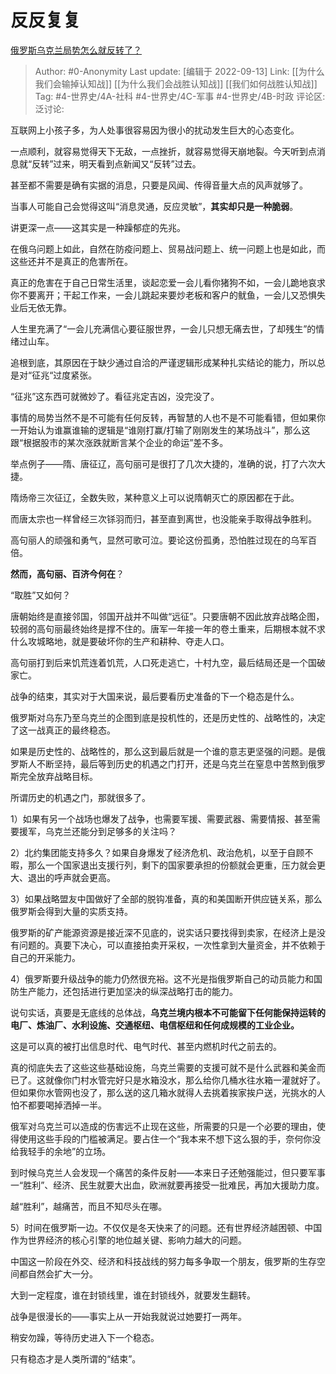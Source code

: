 # 反反复复
[俄罗斯乌克兰局势怎么就反转了？](https://www.zhihu.com/question/532818299/answer/2671086996)

> Author: #0-Anonymity
> Last update: [编辑于 2022-09-13]
> Link: [[为什么我们会输掉认知战]] [[为什么我们会战胜认知战]] [[我们如何战胜认知战]]
> Tag: #4-世界史/4A-社科 #4-世界史/4C-军事 #4-世界史/4B-时政
> 评论区:
> 泛讨论:

互联网上小孩子多，为人处事很容易因为很小的扰动发生巨大的心态变化。

一点顺利，就容易觉得天下无敌，一点挫折，就容易觉得天崩地裂。今天听到点消息就“反转”过来，明天看到点新闻又“反转”过去。

甚至都不需要是确有实据的消息，只要是风闻、传得音量大点的风声就够了。

当事人可能自己会觉得这叫“消息灵通，反应灵敏”，**其实却只是一种脆弱**。

讲更深一点——这其实是一种躁郁症的先兆。

在俄乌问题上如此，自然在防疫问题上、贸易战问题上、统一问题上也是如此，而这些还并不是真正的危害所在。

真正的危害在于自己日常生活里，谈起恋爱一会儿看你猪狗不如，一会儿跪地哀求你不要离开；干起工作来，一会儿跳起来要炒老板和客户的鱿鱼，一会儿又恐惧失业后无依无靠。

人生里充满了“一会儿充满信心要征服世界，一会儿只想无痛去世，了却残生”的情绪过山车。

追根到底，其原因在于缺少通过自洽的严谨逻辑形成某种扎实结论的能力，所以总是对“征兆“过度紧张。

“征兆”这东西可就微妙了。看征兆定吉凶，没完没了。

事情的局势当然不是不可能有任何反转，再智慧的人也不是不可能看错，但如果你一开始认为谁赢谁输的逻辑是“谁刚打赢/打输了刚刚发生的某场战斗”，那么这跟“根据股市的某次涨跌就断言某个企业的命运”差不多。

举点例子——隋、唐征辽，高句丽可是很打了几次大捷的，准确的说，打了六次大捷。

隋炀帝三次征辽，全数失败，某种意义上可以说隋朝灭亡的原因都在于此。

而唐太宗也一样曾经三次铩羽而归，甚至直到离世，也没能亲手取得战争胜利。

高句丽人的顽强和勇气，显然可歌可泣。要论这份孤勇，恐怕胜过现在的乌军百倍。

**然而，高句丽、百济今何在**？

“取胜”又如何？

唐朝始终是直接邻国，邻国开战并不叫做“远征”。只要唐朝不因此放弃战略企图，较弱的高句丽最终始终是撑不住的。唐军一年接一年的卷土重来，后期根本就不求什么攻城略地，就是要破坏你的生产和耕种、夺走人口。

高句丽打到后来饥荒连着饥荒，人口死走逃亡，十村九空，最后结局还是一个国破家亡。

战争的结束，其实对于大国来说，最后要看历史准备的下一个稳态是什么。

俄罗斯对乌东乃至乌克兰的企图到底是投机性的，还是历史性的、战略性的，决定了这一战真正的最终稳态。

如果是历史性的、战略性的，那么这到最后就是一个谁的意志更坚强的问题。是俄罗斯人不断坚持，最后等到历史的机遇之门打开，还是乌克兰在窒息中苦熬到俄罗斯完全放弃战略目标。

所谓历史的机遇之门，那就很多了。

1）如果有另一个战场也爆发了战争，也需要军援、需要武器、需要情报、甚至需要援军，乌克兰还能分到足够多的关注吗？

2）北约集团能支持多久？如果自身爆发了经济危机、政治危机，以至于自顾不暇，那么一个国家退出支援行列，剩下的国家要承担的份额就会更重，压力就会更大、退出的呼声就会更高。

3）如果战略盟友中国做好了全部的脱钩准备，真的和美国断开供应链关系，那么俄罗斯会得到大量的实质支持。

俄罗斯的矿产能源资源是接近深不见底的，说实话只要找得到卖家，在经济上是没有问题的。真要下决心，可以直接拍卖开采权，一次性拿到大量资金，并不依赖于自己的开采能力。

4）俄罗斯要升级战争的能力仍然很充裕。这不光是指俄罗斯自己的动员能力和国防生产能力，还包括进行更加坚决的纵深战略打击的能力。

说句实话，真要是无底线的总体战，**乌克兰境内根本不可能留下任何能保持运转的电厂、炼油厂、水利设施、交通枢纽、电信枢纽和任何成规模的工业企业。**

这是可以真的被打出信息时代、电气时代、甚至内燃机时代之前去的。

真的彻底失去了这些这些基础设施，乌克兰需要的支援可就不是什么武器和美金而已了。这就像你门村水管完好只是水箱没水，那么给你几桶水往水箱一灌就好了。但如果你水管网也没了，那么送的这几箱水就得人去挑着挨家挨户送，光挑水的人怕不都要喝掉洒掉一半。

俄军对乌克兰可以造成的伤害远不止现在这些，所需要的只是一个必要的理由，使得使用这些手段的门槛被满足。要占住一个“我本来不想下这么狠的手，奈何你没给我轻手的余地”的立场。

到时候乌克兰人会发现一个痛苦的条件反射——本来日子还勉强能过，但只要军事一“胜利”、经济、民生就要大出血，欧洲就要再接受一批难民，再加大援助力度。

越“胜利”，越痛苦，而且不知尽头在哪。

5）时间在俄罗斯一边。不仅仅是冬天快来了的问题。还有世界经济越困顿、中国作为世界经济的核心引擎的地位越关键、影响力越大的问题。

中国这一阶段在外交、经济和科技战线的努力每多争取一个朋友，俄罗斯的生存空间都自然会扩大一分。

大到一定程度，谁在封锁线里，谁在封锁线外，就要发生翻转。

战争是很漫长的——事实上从一开始我就说过她要打一两年。

稍安勿躁，等待历史进入下一个稳态。

只有稳态才是人类所谓的“结束”。
